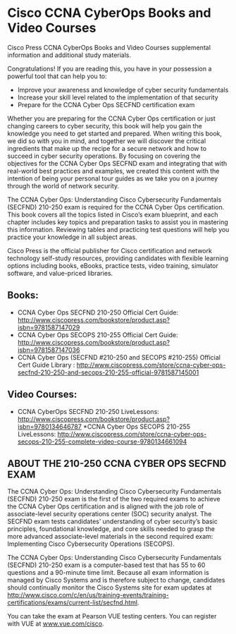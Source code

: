 # Cisco CCNA CyberOps Books and Video Courses
Cisco Press CCNA CyberOps Books and Video Courses supplemental information and additional study materials.

Congratulations! If you are reading this, you have in your possession a powerful tool that can help you to:

* Improve your awareness and knowledge of cyber security fundamentals
* Increase your skill level related to the implementation of that security
* Prepare for the CCNA Cyber Ops SECFND certification exam

Whether you are preparing for the CCNA Cyber Ops certification or just changing careers to cyber security, this book will help you gain the knowledge you need to get started and prepared. When writing this book, we did so with you in mind, and together we will discover the critical ingredients that make up the recipe for a secure network and how to succeed in cyber security operations. By focusing on covering the objectives for the CCNA Cyber Ops SECFND exam and integrating that with real-world best practices and examples, we created this content with the intention of being your personal tour guides as we take you on a journey through the world of network security.

The CCNA Cyber Ops: Understanding Cisco Cybersecurity Fundamentals (SECFND) 210-250 exam is required for the CCNA Cyber Ops certification. This book covers all the topics listed in Cisco’s exam blueprint, and each chapter includes key topics and preparation tasks to assist you in mastering this information. Reviewing tables and practicing test questions will help you practice your knowledge in all subject areas.

Cisco Press is the official publisher for Cisco certification and network technology self-study resources, providing candidates with flexible learning options including books, eBooks, practice tests, video training, simulator software, and value-priced libraries.

## Books:
* CCNA Cyber Ops SECFND 210-250 Official Cert Guide: http://www.ciscopress.com/bookstore/product.asp?isbn=9781587147029
* CCNA Cyber Ops SECOPS 210-255 Official Cert Guide: http://www.ciscopress.com/bookstore/product.asp?isbn=9781587147036
* CCNA Cyber Ops (SECFND #210-250 and SECOPS #210-255) Official Cert Guide Library : http://www.ciscopress.com/store/ccna-cyber-ops-secfnd-210-250-and-secops-210-255-official-9781587145001

## Video Courses:
* CCNA CyberOps SECFND 210-250 LiveLessons: http://www.ciscopress.com/bookstore/product.asp?isbn=9780134646787
*CCNA Cyber Ops SECOPS 210-255 LiveLessons: http://www.ciscopress.com/store/ccna-cyber-ops-secops-210-255-complete-video-course-9780134661094


## ABOUT THE 210-250 CCNA CYBER OPS SECFND EXAM
The CCNA Cyber Ops: Understanding Cisco Cybersecurity Fundamentals (SECFND) 210-250 exam is the first of the two required exams to achieve the CCNA Cyber Ops certification and is aligned with the job role of associate-level security operations center (SOC) security analyst. The SECFND exam tests candidates’ understanding of cyber security’s basic principles, foundational knowledge, and core skills needed to grasp the more advanced associate-level materials in the second required exam: Implementing Cisco Cybersecurity Operations (SECOPS).

The CCNA Cyber Ops: Understanding Cisco Cybersecurity Fundamentals (SECFND) 210-250 exam is a computer-based test that has 55 to 60 questions and a 90-minute time limit. Because all exam information is managed by Cisco Systems and is therefore subject to change, candidates should continually monitor the Cisco Systems site for exam updates at http://www.cisco.com/c/en/us/training-events/training-certifications/exams/current-list/secfnd.html.

You can take the exam at Pearson VUE testing centers. You can register with VUE at www.vue.com/cisco.
